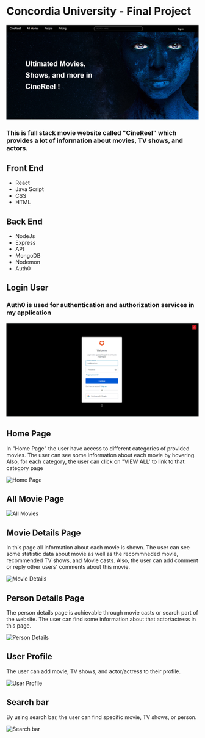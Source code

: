 <h1>Concordia University - Final Project</h1>

<img src="client\src\Assets\01.png" alt="HomePage">

<h3>This is full stack movie website called "CineReel" which provides a lot of information about movies, TV shows, and actors.</h3>

<h2> Front End </h2>

- React
- Java Script
- CSS
- HTML

<h2> Back End </h2>

- NodeJs
- Express
- API
- MongoDB
- Nodemon
- Auth0

<h2>Login User</h2>
<h3> Auth0 is used for authentication and authorization services in my application</h3>
<img src="client\src\Assets\02.png" alt="Auth0">

<h2>Home Page</h2>
 In "Home Page" the user have access to different categories of provided movies. The user can see some information about each movie by hovering. Also, for each category, the user can click on "VIEW ALL' to link to that category page

<br />

![Home Page](<client/src/Assets/01 (1).gif>)

<h2> All Movie Page</h2>

![All Movies](client/src/Assets/02.gif)

<h2>Movie Details Page</h2>
In this page all information about each movie is shown. The user can see some statistic data about movie as well as the recommneded movie, recommended TV shows, and Movie casts. Also, the user can add comment or reply other users' comments about this movie.

![Movie Details](client/src/Assets/03.gif)

<h2>Person Details Page</h2>

The person details page is achievable through movie casts or search part of the website. The user can find some information about that actor/actress in this page.

![Person Details](client/src/Assets/04.gif)

<h2>User Profile</h2>

The user can add movie, TV shows, and actor/actress to their profile.

![User Profile](client/src/Assets/07.gif)

<h2>Search bar</h2>

By using search bar, the user can find specific movie, TV shows, or person.

![Search bar](client/src/Assets/06.gif)
